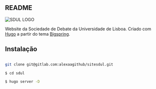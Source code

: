 ## README
![SDUL LOGO](https://gitlab.com/alexaagithub/sitesdul/-/blob/master/sdul/static/images/redname.png)

Website da Sociedade de Debate da Universidade de Lisboa. Criado com [Hugo](https://gohugo.io/) a partir do tema [Bigspring](https://github.com/themefisher/bigspring-light).

## Instalação
```bash

git clone git@gitlab.com:alexaagithub/sitesdul.git

$ cd sdul

$ hugo server -D
```